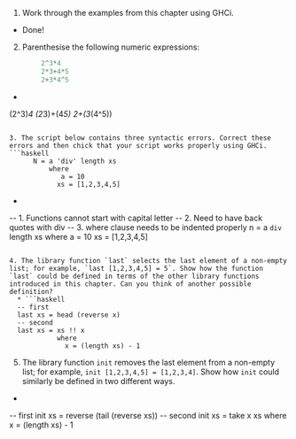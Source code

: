 1. Work through the examples from this chapter using GHCi.
  * Done!

2. Parenthesise the following numeric expressions:
```haskell
        2^3*4
        2*3+4*5
        2+3*4^5
```
  * ```haskell
(2^3)*4
(2*3)+(4*5)
2+(3*(4^5))
  ```

3. The script below contains three syntactic errors. Correct these errors and then chick that your script works properly using GHCi.
```haskell
        N = a 'div' length xs
            where
               a = 10
              xs = [1,2,3,4,5]
```
  * ```haskell
-- 1. Functions cannot start with capital letter
-- 2. Need to have back quotes with div
-- 3. where clause needs to be indented properly
n = a `div` length xs 
    where
       a = 10
       xs = [1,2,3,4,5]
```

4. The library function `last` selects the last element of a non-empty list; for example, `last [1,2,3,4,5] = 5`. Show how the function `last` could be defined in terms of the other library functions introduced in this chapter. Can you think of another possible definition?
  * ```haskell
  -- first
  last xs = head (reverse x)
  -- second
  last xs = xs !! x
            where
              x = (length xs) - 1
  ```

5. The library function `init` removes the last element from a non-empty list; for example, `init [1,2,3,4,5] = [1,2,3,4]`. Show how `init` could similarly be defined in two different ways.
  * ```haskell
  -- first
  init xs = reverse (tail (reverse xs))
  -- second
  init xs = take x xs
            where
              x = (length xs) - 1
  ```

